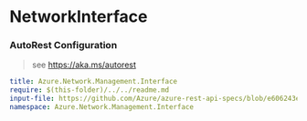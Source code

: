 # NetworkInterface
### AutoRest Configuration
> see https://aka.ms/autorest

``` yaml
title: Azure.Network.Management.Interface
require: $(this-folder)/../../readme.md
input-file: https://github.com/Azure/azure-rest-api-specs/blob/e606243e5297312781dd7dbfd7ab76d2329cc088/specification/network/resource-manager/Microsoft.Network/stable/2019-11-01/networkInterface.json
namespace: Azure.Network.Management.Interface
```
